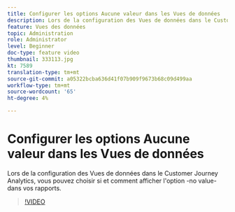 ```yaml
---
title: Configurer les options Aucune valeur dans les Vues de données
description: Lors de la configuration des Vues de données dans le Customer Journey Analytics, vous pouvez choisir si et comment afficher l'option -no value- dans vos rapports.
feature: Vues des données
topic: Administration
role: Administrator
level: Beginner
doc-type: feature video
thumbnail: 333113.jpg
kt: 7589
translation-type: tm+mt
source-git-commit: a05322bcba636d41f07b909f9673b68c09d499aa
workflow-type: tm+mt
source-wordcount: '65'
ht-degree: 4%

---
```



# Configurer les options Aucune valeur dans les Vues de données

Lors de la configuration des Vues de données dans le Customer Journey Analytics, vous pouvez choisir si et comment afficher l&#39;option -no value- dans vos rapports.

>[!VIDEO](https://video.tv.adobe.com/v/333113/?quality=12&learn=on)

